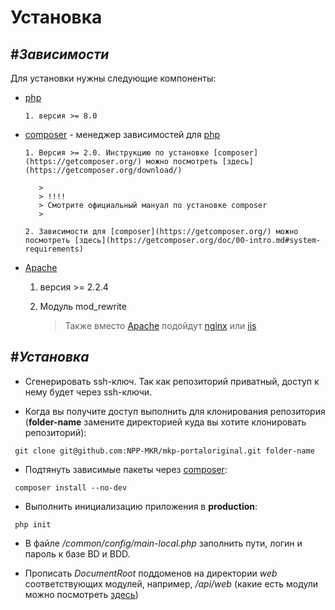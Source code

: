 **Установка**
====================

#*Зависимости*
------------

Для установки нужны следующие компоненты:

* [php](http://www.php.net/) 

      1. версия >= 8.0

* [composer](https://getcomposer.org/) - менеджер зависимостей для [php](http://www.php.net/)

      1. Версия >= 2.0. Инструкцию по установке [composer](https://getcomposer.org/) можно посмотреть [здесь](https://getcomposer.org/download/)

         >
         > !!!!        
         > Смотрите официальный мануал по установке composer
         >

      2. Зависимости для [composer](https://getcomposer.org/) можно посмотреть [здесь](https://getcomposer.org/doc/00-intro.md#system-requirements)


* [Apache](https://httpd.apache.org)
    
     1. версия >= 2.2.4

     2. Модуль mod_rewrite

         >
         > Также вместо [Apache](https://httpd.apache.org) подойдут [nginx](https://nginx.org/ru) или [iis](https://ru.wikipedia.org/wiki/Internet_Information_Services)
         >



#*Установка*
------------


* Сгенерировать ssh-ключ. Так как репозиторий приватный, доступ к нему будет через ssh-ключи.

* Когда вы получите доступ выполнить для клонирования репозитория (**folder-name** замените директорией куда вы хотите клонировать репозиторий):

```
 git clone git@github.com:NPP-MKR/mkp-portaloriginal.git folder-name
```

* Подтянуть зависимые пакеты через [composer](https://getcomposer.org/):

```
 composer install --no-dev
```

* Выполнить инициализацию приложения в __production__:

```
 php init
```

* В файле */common/config/main-local.php* заполнить пути, логин и пароль к базе BD и BDD.


* Прописать *DocumentRoot* поддоменов на директории *web* соответствующих модулей, например, */api/web* (какие есть модули можно посмотреть [здесь](Reference.md))